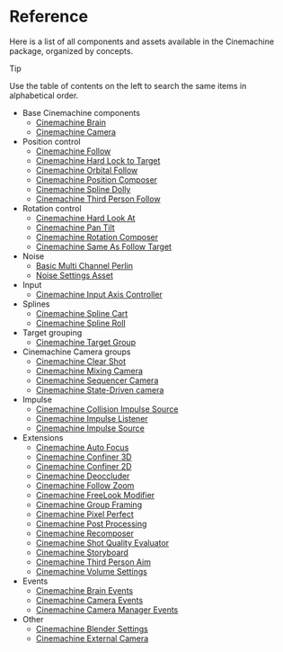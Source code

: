 # Reference

<!--- Temporary list by main topic, to be reviewed, completed, and improved. --->

Here is a list of all components and assets available in the Cinemachine package, organized by concepts.

> [!TIP]
> Use the table of contents on the left to search the same items in alphabetical order.

* Base Cinemachine components
  * [Cinemachine Brain](CinemachineBrain.md)
  * [Cinemachine Camera](CinemachineCamera.md)
* Position control
  * [Cinemachine Follow](CinemachineFollow.md)
  * [Cinemachine Hard Lock to Target](CinemachineHardLockToTarget.md)
  * [Cinemachine Orbital Follow](CinemachineOrbitalFollow.md)
  * [Cinemachine Position Composer](CinemachinePositionComposer.md)
  * [Cinemachine Spline Dolly](CinemachineSplineDolly.md)
  * [Cinemachine Third Person Follow](CinemachineThirdPersonFollow.md)
* Rotation control
  * [Cinemachine Hard Look At](CinemachineHardLookAt.md)
  * [Cinemachine Pan Tilt](CinemachinePanTilt.md)
  * [Cinemachine Rotation Composer](CinemachineRotationComposer.md)
  * [Cinemachine Same As Follow Target](CinemachineSameAsFollowTarget.md)
* Noise
  * [Basic Multi Channel Perlin](CinemachineBasicMultiChannelPerlin.md)
  * [Noise Settings Asset](CinemachineNoiseProfiles.md)
* Input
  * [Cinemachine Input Axis Controller](CinemachineInputAxisController.md)
* Splines
  * [Cinemachine Spline Cart](CinemachineSplineCart.md)
  * [Cinemachine Spline Roll](CinemachineSplineRoll.md)
* Target grouping
  * [Cinemachine Target Group](CinemachineTargetGroup.md)
  <!---* Cinemachine Group Weight Manipulator (component, missing in docs)--->
* Cinemachine Camera groups
  * [Cinemachine Clear Shot](CinemachineClearShot.md)
  * [Cinemachine Mixing Camera](CinemachineMixingCamera.md)
  * [Cinemachine Sequencer Camera](CinemachineSequencerCamera.md)
  * [Cinemachine State-Driven camera](CinemachineStateDrivenCamera.md)
* Impulse
  * [Cinemachine Collision Impulse Source](CinemachineCollisionImpulseSource.md)
  * [Cinemachine Impulse Listener](CinemachineImpulseListener.md)
  * [Cinemachine Impulse Source](CinemachineImpulseSource.md)
  <!---* Cinemachine External Impulse Listener (component, missing in docs)--->
* Extensions
  * [Cinemachine Auto Focus](CinemachineAutoFocus.md)
  * [Cinemachine Confiner 3D](CinemachineConfiner3D.md)
  * [Cinemachine Confiner 2D](CinemachineConfiner2D.md)
  * [Cinemachine Deoccluder](CinemachineDeoccluder.md)
  * [Cinemachine Follow Zoom](CinemachineFollowZoom.md)
  * [Cinemachine FreeLook Modifier](CinemachineFreeLookModifier.md)
  * [Cinemachine Group Framing](CinemachineGroupFraming.md)
  * [Cinemachine Pixel Perfect](CinemachinePixelPerfect.md) <!---/!\ Not found in Editor--->
  * [Cinemachine Post Processing](CinemachinePostProcessing.md) <!---/!\ Deprecated in latest supported Editor version--->
  * [Cinemachine Recomposer](CinemachineRecomposer.md)
  * [Cinemachine Shot Quality Evaluator](CinemachineShotQualityEvaluator.md)
  * [Cinemachine Storyboard](CinemachineStoryboard.md)
  * [Cinemachine Third Person Aim](CinemachineThirdPersonAim.md)
  * [Cinemachine Volume Settings](CinemachineVolumeSettings.md)
  <!---* Cinemachine Camera Offset (component/extension, missing in docs)--->
* Events
  * [Cinemachine Brain Events](CinemachineBrainEvents.md)
  * [Cinemachine Camera Events](CinemachineCameraEvents.md)
  * [Cinemachine Camera Manager Events](CinemachineCameraManagerEvents.md)
* Other
  * [Cinemachine Blender Settings](CinemachineBlending.md)
  * [Cinemachine External Camera](CinemachineExternalCamera.md)
  <!---* Cinemachine Channel Names (asset, missing in docs)--->
  <!---* Cinemachine Trigger Action (component, missing in docs)--->
